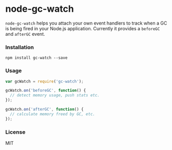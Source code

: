 # node-gc-watch

`node-gc-watch` helps you attach your own event handlers to track when a GC is being fired in your Node.js application. Currently it provides a `beforeGC` and `afterGC` event.

### Installation

```
npm install gc-watch --save
```

### Usage

```js
var gcWatch = require('gc-watch');

gcWatch.on('beforeGC', function() {
  // detect memory usage, push stats etc.
});

gcWatch.on('afterGC', function() {
  // calculate memory freed by GC, etc.
});
```

### License

MIT
